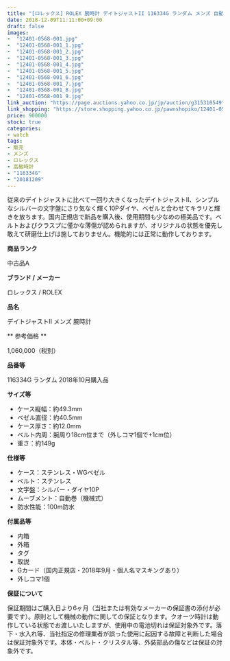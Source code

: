 ```yaml
---
title: "[ロレックス] ROLEX 腕時計 デイトジャストII 116334G ランダム メンズ 自動巻 美品 国内正規品"
date: 2018-12-09T11:11:00+09:00
draft: false
images:
-  "12401-0568-001.jpg"
-  "12401-0568-001_1.jpg"
-  "12401-0568-001_2.jpg"
-  "12401-0568-001_3.jpg"
-  "12401-0568-001_4.jpg"
-  "12401-0568-001_5.jpg"
-  "12401-0568-001_6.jpg"
-  "12401-0568-001_7.jpg"
-  "12401-0568-001_8.jpg"
-  "12401-0568-001_9.jpg"
link_auction: "https://page.auctions.yahoo.co.jp/jp/auction/g315310549"
link_shopping: "https://store.shopping.yahoo.co.jp/pawnshopiko/12401-0568-001.html"
price: 900000
stock: true
categories:
- watch
tags:
- 販売
- メンズ
- ロレックス
- 高級時計
- "116334G"
- "20181209"
---
```

従来のデイトジャストに比べて一回り大きくなったデイトジャストII、シンプルなシルバーの文字盤にさり気なく輝く10Pダイヤ、ベゼルと合わせてキラリと輝きを放ちます。国内正規店で新品を購入後、使用期間も少なめの極美品です。ベルトおよびクラスプに僅かな薄傷が認められますが、オリジナルの状態を優先し敢えて研磨仕上げは施しておりません。機能的には正常に動作しております。

**商品ランク**

中古品A

**ブランド / メーカー**

ロレックス / ROLEX

**品名**

デイトジャストII メンズ 腕時計

** 参考価格 **

1,060,000（税別）

**品番等**

116334G ランダム 2018年10月購入品

**サイズ等**

- ケース縦幅：約49.3mm
- ベゼル直径：約40.5mm
- ケース厚さ：約12.0mm
- ベルト内周：腕周り18cm位まで（外しコマ1個で+1cm位）
- 重さ：約149g

**仕様等**

- ケース：ステンレス・WGベゼル
- ベルト：ステンレス
- 文字盤：シルバー・ダイヤ10P
- ムーブメント：自動巻（機械式）
- 防水性能：100m防水

**付属品等**

- 内箱
- 外箱
- タグ
- 取説
- Gカード（国内正規店・2018年9月・個人名マスキングあり）
- 外しコマ1個

**保証について**

保証期間はご購入日より6ヶ月（当社または有効なメーカーの保証書の添付が必要です）。原則として機械の動作に関しての保証となります。クオーツ時計は動作している状態でお渡しいたしますが、使用中の電池切れは保証対象外です。落下・水入れ等、当社指定の修理業者が誤った使用に起因する故障と判断した場合は保証対象外です。本体・ベルト・クリスタル等、外装部品の傷などは保証の対象外です。
